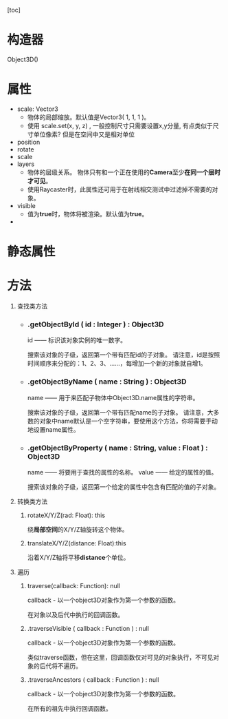 [toc]



# 构造器

Object3D()



# 属性

- scale: Vector3
  - 物体的局部缩放。默认值是Vector3( 1, 1, 1 )。
  - 使用 scale.set(x, y, z) , 一般控制尺寸只需要设置x,y分量, 有点类似于尺寸单位像素?  但是在空间中又是相对单位
- position
- rotate
- scale
- layers
  - 物体的层级关系。 物体只有和一个正在使用的**Camera**至少**在同一个层时才可见**。
  - 使用Raycaster时，此属性还可用于在射线相交测试中过滤掉不需要的对象。
- visible 
  - 值为**true**时，物体将被渲染。默认值为**true**。
- 

# 静态属性



# 方法

1. 查找类方法

   - ### .getObjectById ( id : Integer ) : Object3D

     id —— 标识该对象实例的唯一数字。

     搜索该对象的子级，返回第一个带有匹配id的子对象。
     请注意，id是按照时间顺序来分配的：1、2、3、……，每增加一个新的对象就自增1。

   - ### .getObjectByName ( name : String ) : Object3D

     name —— 用于来匹配子物体中Object3D.name属性的字符串。

     搜索该对象的子级，返回第一个带有匹配name的子对象。
     请注意，大多数的对象中name默认是一个空字符串，要使用这个方法，你将需要手动地设置name属性。

   - ### .getObjectByProperty ( name : String, value : Float ) : Object3D

     name —— 将要用于查找的属性的名称。
     value —— 给定的属性的值。

     搜索该对象的子级，返回第一个给定的属性中包含有匹配的值的子对象。

2. 转换类方法

   1. rotateX/Y/Z(rad: Float): this

      绕**局部空间**的X/Y/Z轴旋转这个物体。

   2. translateX/Y/Z(distance: Float):this

      沿着X/Y/Z轴将平移**distance**个单位。

3. 遍历

   1. traverse(callback: Function): null

      callback - 以一个object3D对象作为第一个参数的函数。

      在对象以及后代中执行的回调函数。

   2. .traverseVisible ( callback : Function ) : null

      callback - 以一个object3D对象作为第一个参数的函数。

      类似traverse函数，但在这里，回调函数仅对可见的对象执行，不可见对象的后代将不遍历。

   3. .traverseAncestors ( callback : Function ) : null

      callback - 以一个object3D对象作为第一个参数的函数。

      在所有的祖先中执行回调函数。

   

   

